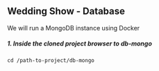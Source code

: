 
## Wedding Show - Database

We will run a MongoDB instance using Docker

##### 1. Inside the cloned project browser to db-mongo
```
cd /path-to-project/db-mongo
```
